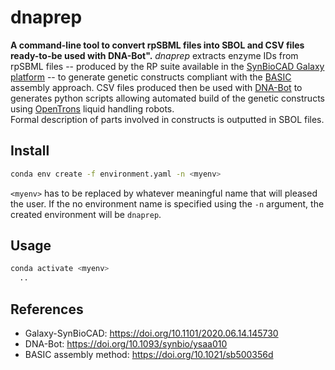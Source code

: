 # dnaprep

**A command-line tool to convert rpSBML files into SBOL and CSV files ready-to-be used with DNA-Bot".**
*dnaprep* extracts enzyme IDs from rpSBML files -- produced by the RP suite available in the [SynBioCAD Galaxy platform](https://galaxy-synbiocad.org) -- to generate genetic constructs compliant with the [BASIC](https://doi.org/10.1021/sb500356d) assembly approach.
CSV files produced then be used with [DNA-Bot](https://github.com/BASIC-DNA-ASSEMBLY/DNA-BOT) to generates python scripts allowing automated build of the genetic constructs using [OpenTrons](https://opentrons.com/) liquid handling robots.  
Formal description of parts involved in constructs is outputted in SBOL files.

## Install

```bash
conda env create -f environment.yaml -n <myenv>
```
`<myenv>` has to be replaced by whatever meaningful name that will pleased the user.
If the no environment name is specified using the `-n` argument, the created environment will be `dnaprep`. 

## Usage

```bash
conda activate <myenv>
  ..
```

## References

- Galaxy-SynBioCAD: https://doi.org/10.1101/2020.06.14.145730
- DNA-Bot: https://doi.org/10.1093/synbio/ysaa010
- BASIC assembly method: https://doi.org/10.1021/sb500356d
 
